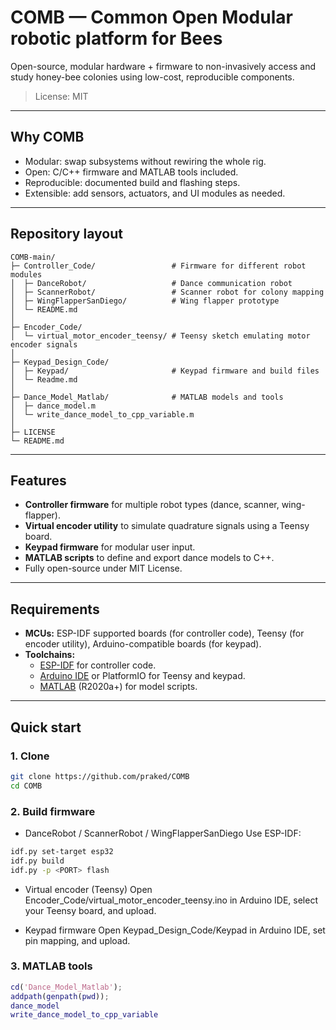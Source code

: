 # COMB — Common Open Modular robotic platform for Bees

Open-source, modular hardware + firmware to non-invasively access and study honey-bee colonies using low-cost, reproducible components.

> License: MIT

---

## Why COMB

- Modular: swap subsystems without rewiring the whole rig.
- Open: C/C++ firmware and MATLAB tools included.
- Reproducible: documented build and flashing steps.
- Extensible: add sensors, actuators, and UI modules as needed.

---

## Repository layout

```text
COMB-main/
├─ Controller_Code/                 # Firmware for different robot modules
│  ├─ DanceRobot/                   # Dance communication robot
│  ├─ ScannerRobot/                 # Scanner robot for colony mapping
│  ├─ WingFlapperSanDiego/          # Wing flapper prototype
│  └─ README.md
│
├─ Encoder_Code/
│  └─ virtual_motor_encoder_teensy/ # Teensy sketch emulating motor encoder signals
│
├─ Keypad_Design_Code/
│  ├─ Keypad/                       # Keypad firmware and build files
│  └─ Readme.md
│
├─ Dance_Model_Matlab/              # MATLAB models and tools
│  ├─ dance_model.m
│  └─ write_dance_model_to_cpp_variable.m
│
├─ LICENSE
└─ README.md
```

---

## Features

- **Controller firmware** for multiple robot types (dance, scanner, wing-flapper).
- **Virtual encoder utility** to simulate quadrature signals using a Teensy board.
- **Keypad firmware** for modular user input.
- **MATLAB scripts** to define and export dance models to C++.
- Fully open-source under MIT License.

---

## Requirements

- **MCUs:** ESP-IDF supported boards (for controller code), Teensy (for encoder utility), Arduino-compatible boards (for keypad).
- **Toolchains:**
  - [ESP-IDF](https://docs.espressif.com/projects/esp-idf) for controller code.
  - [Arduino IDE](https://www.arduino.cc/en/software) or PlatformIO for Teensy and keypad.
  - [MATLAB](https://www.mathworks.com/products/matlab.html) (R2020a+) for model scripts.

---

## Quick start

### 1. Clone

```bash
git clone https://github.com/praked/COMB
cd COMB

```
### 2. Build firmware
- DanceRobot / ScannerRobot / WingFlapperSanDiego
  Use ESP-IDF:
```bash
idf.py set-target esp32
idf.py build
idf.py -p <PORT> flash
```

- Virtual encoder (Teensy)
  Open Encoder_Code/virtual_motor_encoder_teensy.ino in Arduino IDE, select your Teensy board, and upload.

- Keypad firmware
  Open Keypad_Design_Code/Keypad in Arduino IDE, set pin mapping, and upload.

### 3. MATLAB tools
```matlab
cd('Dance_Model_Matlab');
addpath(genpath(pwd));
dance_model
write_dance_model_to_cpp_variable
```
